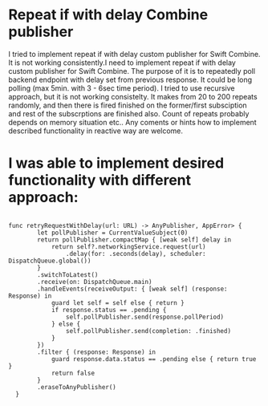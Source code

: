 # Repeat if with delay Combine publisher
I tried to implement repeat if with delay custom publisher for Swift Combine. It is not working consistently.I need to implement repeat if with delay custom publisher for Swift Combine. The purpose of it is to repeatedly poll backend endpoint with delay set from previous response. It could be long polling (max 5min. with 3 - 6sec time period). I tried to use recursive approach, but it is not working consistelty. It makes from 20 to 200 repeats randomly, and then there is fired finished on the former/first subsciption and rest of the subscrptions are finished also. Count of repeats probably depends on memory situation etc.. Any coments or hints how to implement described functionality in reactive way are welcome.

# I was able to implement desired functionality with different approach:

<code>
func retryRequestWithDelay(url: URL) -> AnyPublisher<Response>, AppError> {
        let pollPublisher = CurrentValueSubject<Int, AppError>(0)
        return pollPublisher.compactMap { [weak self] delay in
            return self?.networkingService.request(url)
                .delay(for: .seconds(delay), scheduler: DispatchQueue.global())
        }
        .switchToLatest()
        .receive(on: DispatchQueue.main)
        .handleEvents(receiveOutput: { [weak self] (response: Response) in
            guard let self = self else { return }
            if response.status == .pending {
                self.pollPublisher.send(response.pollPeriod)
            } else {
                self.pollPublisher.send(completion: .finished)
            }
        })
        .filter { (response: Response) in
            guard response.data.status == .pending else { return true }
            return false
        }
        .eraseToAnyPublisher()
  }
</code>
